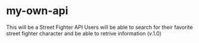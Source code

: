 # my-own-api

This will be a Street Fighter API
Users will be able to search for their favorite street fighter character and be able to retrive information (v.1.0)
